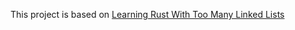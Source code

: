 This project is based on [Learning Rust With Too Many Linked Lists](https://rust-unofficial.github.io/too-many-lists/)